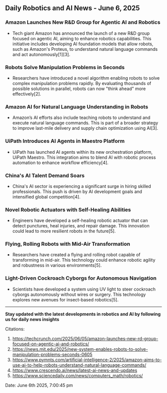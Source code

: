 ## Daily Robotics and AI News - June 6, 2025

### **Amazon Launches New R&D Group for Agentic AI and Robotics**
- Tech giant Amazon has announced the launch of a new R&D group focused on agentic AI, aiming to enhance robotics capabilities. This initiative includes developing AI foundation models that allow robots, such as Amazon's Proteus, to understand natural language commands and act autonomously[1][3].
  
### **Robots Solve Manipulation Problems in Seconds**
- Researchers have introduced a novel algorithm enabling robots to solve complex manipulation problems rapidly. By evaluating thousands of possible solutions in parallel, robots can now "think ahead" more effectively[2].

### **Amazon AI for Natural Language Understanding in Robots**
- Amazon’s AI efforts also include teaching robots to understand and execute natural language commands. This is part of a broader strategy to improve last-mile delivery and supply chain optimization using AI[3].

### **UiPath Introduces AI Agents in Maestro Platform**
- UiPath has launched AI agents within its new orchestration platform, UiPath Maestro. This integration aims to blend AI with robotic process automation to enhance workflow efficiency[4].

### **China's AI Talent Demand Soars**
- China's AI sector is experiencing a significant surge in hiring skilled professionals. This push is driven by AI development goals and intensified global competition[4].

### **Novel Robotic Actuators with Self-Healing Abilities**
- Engineers have developed a self-healing robotic actuator that can detect punctures, heal injuries, and repair damage. This innovation could lead to more resilient robots in the future[5].

### **Flying, Rolling Robots with Mid-Air Transformation**
- Researchers have created a flying and rolling robot capable of transforming in mid-air. This technology could enhance robotic agility and robustness in various environments[5].

### **Light-Driven Cockroach Cyborgs for Autonomous Navigation**
- Scientists have developed a system using UV light to steer cockroach cyborgs autonomously without wires or surgery. This technology explores new avenues for insect-based robotics[5]. 

---

**Stay updated with the latest developments in robotics and AI by following us for daily news insights**

Citations:
1. https://techcrunch.com/2025/06/05/amazon-launches-new-rd-group-focused-on-agentic-ai-and-robotics/
2. https://news.mit.edu/2025/new-system-enables-robots-to-solve-manipulation-problems-seconds-0605
3. https://www.pymnts.com/artificial-intelligence-2/2025/amazon-aims-to-use-ai-to-help-robots-understand-natural-language-commands/
4. https://www.crescendo.ai/news/latest-ai-news-and-updates
5. https://www.sciencedaily.com/news/computers_math/robotics/

Date: June 6th 2025, 7:00:45 pm